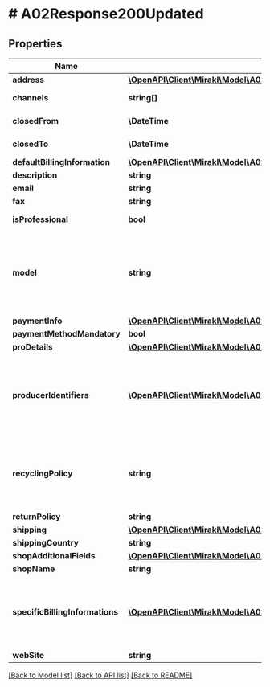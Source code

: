 # # A02Response200Updated

## Properties

Name | Type | Description | Notes
------------ | ------------- | ------------- | -------------
**address** | [**\OpenAPI\Client\Mirakl\Model\A02Response200UpdatedAddress**](A02Response200UpdatedAddress.md) |  | [optional]
**channels** | **string[]** | List of the channel codes associated to the shop | [optional]
**closedFrom** | **\DateTime** | The start date of the closing of the shop | [optional]
**closedTo** | **\DateTime** | The end date of the closing of the shop | [optional]
**defaultBillingInformation** | [**\OpenAPI\Client\Mirakl\Model\A02Response200UpdatedDefaultBillingInformation**](A02Response200UpdatedDefaultBillingInformation.md) |  | [optional]
**description** | **string** | Shop description | [optional]
**email** | **string** | Shop email | [optional]
**fax** | **string** | Shop fax | [optional]
**isProfessional** | **bool** | Whether or not the shop is professional | [optional]
**model** | **string** | Shop platform model, current possible values : &lt;ul&gt;     &lt;li&gt;&lt;code&gt;MARKETPLACE&lt;/code&gt;&lt;/li&gt;     &lt;li&gt;&lt;code&gt;DROPSHIP&lt;/code&gt;&lt;/li&gt;     &lt;li&gt;&lt;code&gt;ONE_CREDITOR&lt;/code&gt;&lt;/li&gt; &lt;/ul&gt; | [optional]
**paymentInfo** | [**\OpenAPI\Client\Mirakl\Model\A02Response200UpdatedPaymentInfo**](A02Response200UpdatedPaymentInfo.md) |  | [optional]
**paymentMethodMandatory** | **bool** | Payment method is mandatory | [optional]
**proDetails** | [**\OpenAPI\Client\Mirakl\Model\A02Response200UpdatedProDetails**](A02Response200UpdatedProDetails.md) |  | [optional]
**producerIdentifiers** | [**\OpenAPI\Client\Mirakl\Model\A02Response200UpdatedProducerIdentifiers[]**](A02Response200UpdatedProducerIdentifiers.md) | List of shop’s producer identifiers per Extended Producer Responsibility (EPR) categories. Only available if the operator setting &lt;em&gt;Activate data collection related to circular economy regulations&lt;/em&gt; is enabled. | [optional]
**recyclingPolicy** | **string** | &lt;span&gt;Recycling policy of the shop - only available if the operator setting &lt;/span&gt;&lt;em&gt;Activate data collection related to circular economy regulations&lt;/em&gt;&lt;span&gt; has been enabled.&lt;/span&gt; | [optional]
**returnPolicy** | **string** | Return policy of the shop | [optional]
**shipping** | [**\OpenAPI\Client\Mirakl\Model\A02Response200UpdatedShipping**](A02Response200UpdatedShipping.md) |  | [optional]
**shippingCountry** | **string** | Shipping country of the shop | [optional]
**shopAdditionalFields** | [**\OpenAPI\Client\Mirakl\Model\A02Response200UpdatedShopAdditionalFields[]**](A02Response200UpdatedShopAdditionalFields.md) | Additional fields of the shop | [optional]
**shopName** | **string** | Shop name | [optional]
**specificBillingInformations** | [**\OpenAPI\Client\Mirakl\Model\A02Response200UpdatedSpecificBillingInformations[]**](A02Response200UpdatedSpecificBillingInformations.md) | The list of specific billing information of the shop, used for invoicing and reporting purposes &lt;br/&gt;&lt;i&gt;Applies only when the shop is &lt;code&gt;professional&lt;/code&gt;&lt;/i&gt; | [optional]
**webSite** | **string** | Shop website | [optional]

[[Back to Model list]](../../README.md#models) [[Back to API list]](../../README.md#endpoints) [[Back to README]](../../README.md)
